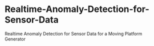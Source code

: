 # Realtime-Anomaly-Detection-for-Sensor-Data
Realtime Anomaly Detection for Sensor Data for a Moving Platform Generator 
